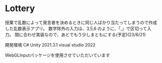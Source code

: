 # Lottery
授業で乱数によって発言者を決めるときに同じ人ばかり当たってしまうので作成した乱数表示アプリ。
数字除外の入力は、3,5,6 のように、「,」で区切って入力。
間に合わせ実装なので、あとでもう少しまともにする(予定)(23/6/21)

開発環境
C#
Unity 2021.3.1
visual studio 2022

WebGLInputパッケージを使用させていただいています